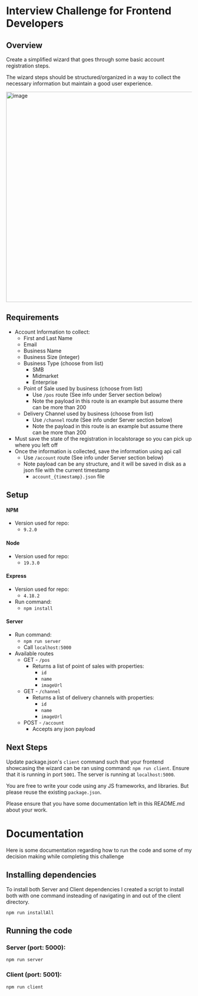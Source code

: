 # Interview Challenge for Frontend Developers

## Overview

Create a simplified wizard that goes through some basic account registration steps.

The wizard steps should be structured/organized in a way to collect the necessary information but maintain a good user experience.

<img width="569" alt="image" src="https://github.com/ksooley/frontend-technical-challenge/assets/102975243/b5d7e3b5-3401-48ed-9401-3cdb3981c2cd">



## Requirements

- Account Information to collect:
    - First and Last Name
    - Email
    - Business Name
    - Business Size (integer)
    - Business Type (choose from list)
        - SMB
        - Midmarket
        - Enterprise
    - Point of Sale used by business (choose from list)
        - Use `/pos` route (See info under Server section below)
        - Note the payload in this route is an example but assume there can be more than 200
    - Delivery Channel used by business (choose from list)
        - Use `/channel` route (See info under Server section below)
        - Note the payload in this route is an example but assume there can be more than 200
- Must save the state of the registration in localstorage so you can pick up where you left off
- Once the information is collected, save the information using api call
    - Use `/account` route (See info under Server section below)
    - Note payload can be any structure, and it will be saved in disk as a json file with the current timestamp
        - `account_{timestamp}.json` file

## Setup

#### NPM
- Version used for repo:
    - `9.2.0`

#### Node
- Version used for repo:
    - `19.3.0`

#### Express
- Version used for repo:
    - `4.18.2`
- Run command:
    - `npm install`

#### Server
- Run command:
    - `npm run server`
    - Call `localhost:5000`
- Available routes
    - GET - `/pos`
        - Returns a list of point of sales with properties:
            - `id`
            - `name`
            - `imageUrl`
    - GET - `/channel`
        - Returns a list of delivery channels with properties:
            - `id`
            - `name`
            - `imageUrl`
    - POST - `/account`
        - Accepts any json payload


## Next Steps
Update package.json's `client` command such that your frontend showcasing the wizard can be ran using command: `npm run client`. Ensure that it is running in port `5001`. The server is running at `localhost:5000`.

You are free to write your code using any JS frameworks, and libraries. But please reuse the existing `package.json`.

Please ensure that you have some documentation left in this README.md about your work.


# Documentation

Here is some documentation regarding how to run the code and some of my decision making while completing this challenge

## Installing dependencies

To install both Server and Client dependencies I created a script to install both with one command insteading of navigating in and out of the client directory.
```
npm run installAll
```

## Running the code

### Server (port: 5000): 
```
npm run server
```

### Client (port: 5001):
```
npm run client
```